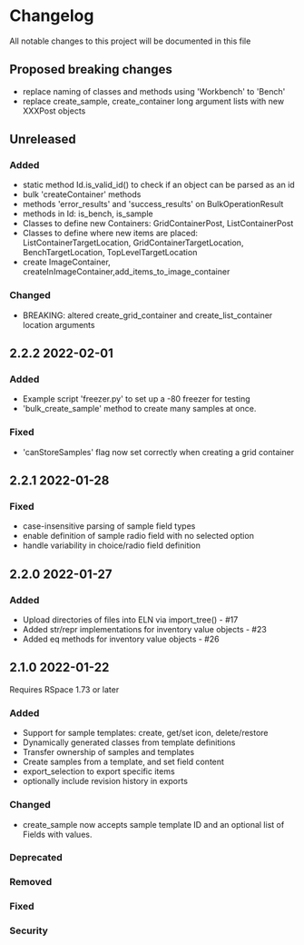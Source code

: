 # Changelog

All notable changes to this project will be documented in this file

## Proposed breaking changes
 - replace naming of classes and methods using 'Workbench' to 'Bench'
 - replace create_sample, create_container long argument lists with new XXXPost objects

## Unreleased

### Added

- static method Id.is_valid_id() to check if an object can be parsed as an id
- bulk 'createContainer' methods 
- methods 'error_results' and 'success_results' on BulkOperationResult
- methods in Id: is_bench, is_sample
- Classes to  define new Containers: GridContainerPost, ListContainerPost
- Classes to define where new items are placed: ListContainerTargetLocation,
    GridContainerTargetLocation, BenchTargetLocation, TopLevelTargetLocation
- create ImageContainer, createInImageContainer,add_items_to_image_container

### Changed
- BREAKING: altered create_grid_container and create_list_container location arguments

## 2.2.2 2022-02-01

### Added

- Example script 'freezer.py' to set up a -80 freezer for testing
- 'bulk_create_sample' method to create many samples at once.
 
### Fixed
- 'canStoreSamples' flag now set correctly when creating a  grid container

## 2.2.1 2022-01-28

### Fixed

- case-insensitive parsing of sample field types
- enable definition of sample radio field with no selected option
- handle variability in choice/radio field definition

## 2.2.0 2022-01-27

### Added
- Upload directories of files into ELN via import_tree() - #17
- Added str/repr implementations for inventory value objects - #23
- Added eq methods for inventory  value objects - #26

## 2.1.0 2022-01-22

Requires RSpace 1.73 or later

### Added 

- Support for sample templates: create, get/set icon, delete/restore
- Dynamically generated classes from template definitions
- Transfer ownership of samples and templates
- Create samples from a template, and set field content
- export_selection to export specific items
- optionally include revision history in exports

### Changed

- create_sample now accepts sample template ID and an optional list of Fields with values.

### Deprecated

### Removed

### Fixed

### Security


